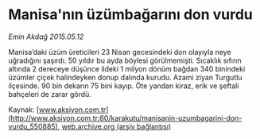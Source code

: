 # Manisa'nın üzümbağarını don vurdu

*Emin Akdağ 2015.05.12*

<div class="pNewsDetailMainContent" itemprop="articleBody">
 <p>
  Manisa’daki üzüm üreticileri 23 Nisan gecesindeki don olayıyla neye uğradığını şaşırdı. 50 yıldır bu ayda böylesi görülmemişti. Sıcaklık sıfırın altında 2 dereceye düşünce ildeki 1 milyon dönüm bağdan 340 binindeki üzümler çiçek halindeyken donup dalında kurudu. Azami ziyan Turgutlu ilçesinde. 90 bin dekarın 75 bini kayıp. Öte yandan kiraz, erik ve şeftali bahçeleri de zarar gördü.
 </p>
</div>


Kaynak: [www.aksiyon.com.tr](http://www.aksiyon.com.tr:80/karakutu/manisanin-uzumbagarini-don-vurdu_550885), [web.archive.org (arşiv bağlantısı)](http://web.archive.org/web/20150519061815/http://www.aksiyon.com.tr:80/karakutu/manisanin-uzumbagarini-don-vurdu_550885)
